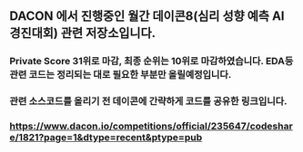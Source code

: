## DACON 에서 진행중인 월간 데이콘8(심리 성향 예측 AI 경진대회) 관련 저장소입니다.

### Private Score 31위로 마감, 최종 순위는 10위로 마감하였습니다. EDA등 관련 코드는 정리되는 대로 필요한 부분만 올릴예정입니다.
### 관련 소스코드를 올리기 전 데이콘에 간략하게 코드를 공유한 링크입니다.
### https://www.dacon.io/competitions/official/235647/codeshare/1821?page=1&dtype=recent&ptype=pub
